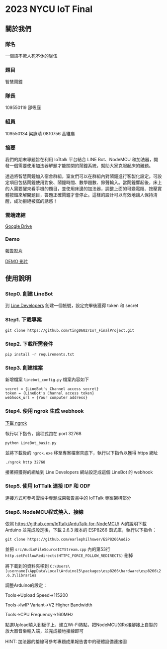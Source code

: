 # 2023 NYCU IoT Final
## 關於我們
### 隊名
一個語不驚人死不休的隊伍
### 題目
智慧鬧鐘
### 隊長
109550119 邵筱庭 
### 組員
109550134 梁詠晴 0810756 高維廣
### 摘要
我們的期末專題旨在利用 IoTtalk 平台結合 LINE Bot、NodeMCU 和加法器，開發一個需要使用加法器解題才能關閉的鬧鐘系統，幫助大家克服起床的難題。

透過將智慧鬧鐘加入宿舍群組，室友們可以在群組內對鬧鐘進行客製化設定。可設定項目包括鬧鐘使用對象、鬧鐘時間、數學題數、鈴聲輸入。當鬧鐘響起後，床上的人需要醒來看手機的題目，並使用床邊的加法器，調整上面的可變電阻、按壓實體按鈕來解開題目，答題正確鬧鐘才會停止。這樣的設計可以有效地讓人保持清醒，成功拒絕被窩的誘惑！
### 雲端連結
[Google Drive](https://drive.google.com/drive/folders/1slHWqAkRcl_rViRqjXJkpGxVoBGZ4hJr?usp=drive_link)
### Demo
[報告影片](https://youtu.be/K7yixxrrM-c)

[DEMO 影片](https://youtu.be/wSWIVKEH5BY)
## 使用說明
### Step0. 創建 LineBot
到 [Line Developers](https://developers.line.biz/zh-hant/) 創建一個帳號，設定完畢後獲得 token 和 secret
### Step1. 下載專案
```
git clone https://github.com/ting0602/IoT_FinalProject.git
```
### Step2. 下載所需套件
```
pip install -r requirements.txt
```
### Step3. 創建檔案
新增檔案 `linebot_config.py` 檔案內容如下
```
secret = {LineBot's Channel access secret}
token = {LineBot's Channel access token}
webhook_url = {Your computer address}
```
### Step4. 使用 ngrok 生成 webhook
[下載 ngrok](https://ngrok.com/download)

執行以下指令，讓程式跑在 port 32768
```
python LineBot_basic.py
```
並將下載後的 `ngrok.exe` 移至專案檔案夾底下，執行以下指令以獲得 https 網址
```
./ngrok http 32768
```
接著把獲得的網址到 Line Developers 網站設定成這個 LineBot 的 webhook
### Step5. 使用 IoTTalk 連接 IDF 和 ODF
連接方式可參考雲端中專題成果報告書中的 IoTTalk 專案架構部分
### Step6. NodeMCU程式燒入、接線
依照 https://github.com/IoTtalk/ArduTalk-for-NodeMCU/ 內的說明下載 Arduino 並完成設定後，下載 2.6.3 版本的 ESP8266 函式庫，執行以下指令：
```
git clone https://github.com/earlephilhower/ESP8266Audio
```
並把 ```src/AudioFileSourceICYStream.cpp``` 內的第53行 ```http.setFollowRedirects(HTTPC_FORCE_FOLLOW_REDIRECTS)``` 刪掉

將下載到的資料夾移到 ```C:\Users\[username]\AppData\Local\Arduino15\packages\esp8266\hardware\esp8266\2.6.3\libraries```

調整Arduino的設定：

Tools->Upload Speed->115200

Tools->lwIP Variant->V2 Higher Bandwidth

Tools->CPU Frequency->160MHz

點選Upload燒入到板子上，建立Wi-Fi熱點，把NodeMCU的Rx接腳接上自製的放大器音樂輸入端，並完成接地接線即可

HINT: 加法器的接線可參考專題成果報告書中的硬體設備連接圖



